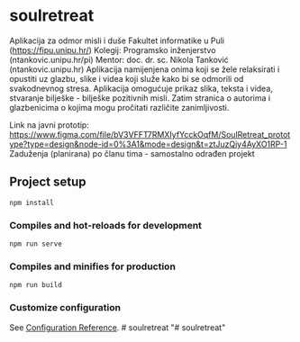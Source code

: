 # soulretreat
Aplikacija za odmor misli i duše Fakultet informatike u Puli (https://fipu.unipu.hr/) 
Kolegij: Programsko inženjerstvo (ntankovic.unipu.hr/pi) 
Mentor: doc. dr. sc. Nikola Tanković (ntankovic.unipu.hr) 
Aplikacija namijenjena onima koji se žele relaksirati i opustiti uz glazbu, slike i videa koji služe kako bi se odmorili od svakodnevnog stresa. Aplikacija omogućuje prikaz slika, teksta i videa, stvaranje bilješke - bilješke pozitivnih misli. Zatim stranica o autorima i glazbenicima o kojima mogu pročitati različite zanimljivosti.

Link na javni prototip: https://www.figma.com/file/bV3VFFT7RMXIyfYcckOqfM/SoulRetreat_prototype?type=design&node-id=0%3A1&mode=design&t=ztJuzQiy4AyXO1RP-1
Zaduženja (planirana) po članu tima - samostalno odrađen projekt 

## Project setup
```
npm install
```

### Compiles and hot-reloads for development
```
npm run serve
```

### Compiles and minifies for production
```
npm run build
```

### Customize configuration
See [Configuration Reference](https://cli.vuejs.org/config/).
#   s o u l r e t r e a t 
 
 "# soulretreat" 
